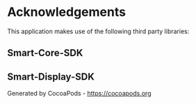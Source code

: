 # Acknowledgements
This application makes use of the following third party libraries:

## Smart-Core-SDK



## Smart-Display-SDK


Generated by CocoaPods - https://cocoapods.org
